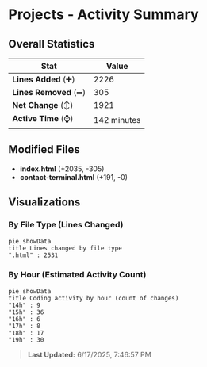 # Projects - Activity Summary 

## Overall Statistics

| Stat                   | Value                                                             |
| ---------------------- | ----------------------------------------------------------------- |
| **Lines Added** (➕)   | 2226                                          |
| **Lines Removed** (➖) | 305                                        |
| **Net Change** (↕)    | 1921                |
| **Active Time** (⌚)   | 142 minutes |


## Modified Files
- **index.html** (+2035, -305)
- **contact-terminal.html** (+191, -0)

## Visualizations

### By File Type (Lines Changed)

```mermaid
pie showData
title Lines changed by file type
".html" : 2531
```

### By Hour (Estimated Activity Count)

```mermaid
pie showData
title Coding activity by hour (count of changes)
"14h" : 9
"15h" : 36
"16h" : 6
"17h" : 8
"18h" : 17
"19h" : 30
```


> **Last Updated:** 6/17/2025, 7:46:57 PM